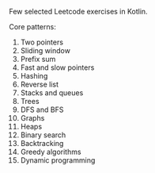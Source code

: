 Few selected Leetcode exercises in Kotlin.

Core patterns:
1. Two pointers
2. Sliding window
3. Prefix sum
4. Fast and slow pointers
5. Hashing
6. Reverse list
7. Stacks and queues
8. Trees
9. DFS and BFS
10. Graphs
11. Heaps
12. Binary search
13. Backtracking
14. Greedy algorithms
15. Dynamic programming

